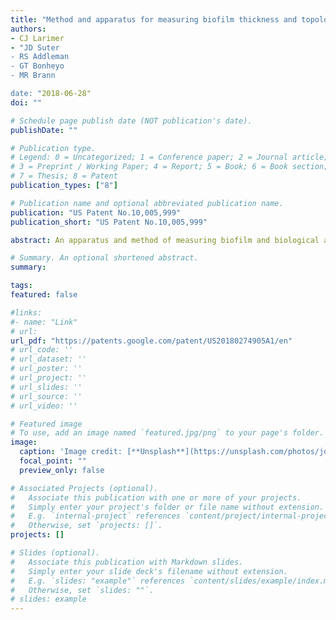 ```yaml
---
title: "Method and apparatus for measuring biofilm thickness and topology"
authors:
- CJ Larimer
- "JD Suter
- RS Addleman
- GT Bonheyo
- MR Brann 

date: "2018-06-28"
doi: ""

# Schedule page publish date (NOT publication's date).
publishDate: ""

# Publication type.
# Legend: 0 = Uncategorized; 1 = Conference paper; 2 = Journal article;
# 3 = Preprint / Working Paper; 4 = Report; 5 = Book; 6 = Book section;
# 7 = Thesis; 8 = Patent
publication_types: ["8"]

# Publication name and optional abbreviated publication name.
publication: "US Patent No.10,005,999"
publication_short: "US Patent No.10,005,999"

abstract: An apparatus and method of measuring biofilm and biological activity on a surface is disclosed. The apparatus includes a biofilm, which includes one or more microorganisms, grown on a substrate. A viewing window is placed on a surface of the biofilm and a gas bubble is introduced between the viewing window and the surface of the biofilm. The space between the substrate and the viewing window may be enclosed in a casing that has an inlet and an outlet, forming a flow cell. A microscope system, such as a white light interferometer, captures data of the biofilm in situ and non-destructively. The 3D images of biofilm surface have high resolution while maintaining a large field of view. This invention will be useful for fundamental studies of biofilms, biomedical and environmental screening, and many other applications in biology and the life sciences.

# Summary. An optional shortened abstract.
summary:

tags:
featured: false

#links:
#- name: "Link"
# url: 
url_pdf: "https://patents.google.com/patent/US20180274905A1/en"
# url_code: ''
# url_dataset: ''
# url_poster: ''
# url_project: ''
# url_slides: ''
# url_source: ''
# url_video: ''

# Featured image
# To use, add an image named `featured.jpg/png` to your page's folder. 
image:
  caption: 'Image credit: [**Unsplash**](https://unsplash.com/photos/jdD8gXaTZsc)'
  focal_point: ""
  preview_only: false

# Associated Projects (optional).
#   Associate this publication with one or more of your projects.
#   Simply enter your project's folder or file name without extension.
#   E.g. `internal-project` references `content/project/internal-project/index.md`.
#   Otherwise, set `projects: []`.
projects: []

# Slides (optional).
#   Associate this publication with Markdown slides.
#   Simply enter your slide deck's filename without extension.
#   E.g. `slides: "example"` references `content/slides/example/index.md`.
#   Otherwise, set `slides: ""`.
# slides: example
---
```




